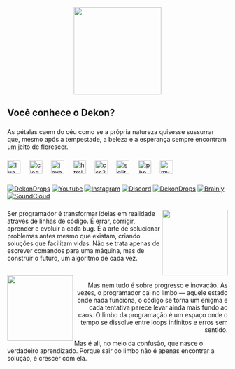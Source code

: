 <div align="center">
  <img height="200" src="https://i.imgur.com/ah4AhDH.png"  />
</div>

<h2 align="left">Você conhece o  Dekon?</h2>

###

<p align="left">As pétalas caem do céu como se a própria natureza quisesse sussurrar que, mesmo após a tempestade, a beleza e a esperança sempre encontram um jeito de florescer.</p>

###

<div align="left">
  <img src="https://cdn.jsdelivr.net/gh/devicons/devicon/icons/lua/lua-original.svg" height="30" alt="lua logo"  />
  <img width="12" />
  <img src="https://cdn.jsdelivr.net/gh/devicons/devicon/icons/c/c-original.svg" height="30" alt="c logo"  />
  <img width="12" />
  <img src="https://cdn.jsdelivr.net/gh/devicons/devicon/icons/javascript/javascript-original.svg" height="30" alt="javascript logo"  />
  <img width="12" />
  <img src="https://cdn.jsdelivr.net/gh/devicons/devicon/icons/html5/html5-original.svg" height="30" alt="html5 logo"  />
  <img width="12" />
  <img src="https://cdn.jsdelivr.net/gh/devicons/devicon/icons/css3/css3-original.svg" height="30" alt="css3 logo"  />
  <img width="12" />
  <img src="https://cdn.jsdelivr.net/gh/devicons/devicon/icons/sqlite/sqlite-original.svg" height="30" alt="sqlite logo"  />
  <img width="12" />
  <img src="https://cdn.jsdelivr.net/gh/devicons/devicon/icons/php/php-original.svg" height="30" alt="php logo"  />
  <img width="12" />
  <img src="https://cdn.jsdelivr.net/gh/devicons/devicon/icons/mysql/mysql-original.svg" height="30" alt="mysql logo"  />
</div>

###

[![DekonDrops](https://i.imgur.com/wCs2u6n.png)](https://dekondrops.blogspot.com/)
[![Youtube](https://i.imgur.com/cZu4uDa.png)](https://www.youtube.com/@Dekonpriv/)
[![Instagram](https://i.imgur.com/KNx94tT.png)](https://www.instagram.com/dekonpriv)
[![Discord](https://i.imgur.com/cm9pvLD.png)](https://discord.com/invite/ctxDkwurwk)
[![DekonDrops](https://i.imgur.com/MAajuJ0.png)](https://deviantart.com/dekonartes)
[![Brainly](https://i.imgur.com/CXoh7Lg.png)](https://brainly.com.br/app/profile/47172931/answers)
[![SoundCloud](https://i.imgur.com/DuxbE5Z.png)](http://soundcloud.com/dekonofc)

###

<img align="right" height="150" src="https://i.imgur.com/OjgHpnO.png"  />
<p alight="left">Ser programador é transformar ideias em realidade através de linhas de código. É errar, corrigir, aprender e evoluir a cada bug. É a arte de solucionar problemas antes mesmo que existam, criando soluções que facilitam vidas. Não se trata apenas de escrever comandos para uma máquina, mas de construir o futuro, um algoritmo de cada vez.</p>
<br>
<img align="left" height="150" src="https://i.imgur.com/VGd2sj9.png"/>
<p align="right">Mas nem tudo é sobre progresso e inovação. Às vezes, o programador cai no limbo — aquele estado onde nada funciona, o código se torna um enigma e cada tentativa parece levar ainda mais fundo ao caos. O limbo da programação é um espaço onde o tempo se dissolve entre loops infinitos e erros sem sentido.</p>
<p>Mas é ali, no meio da confusão, que nasce o verdadeiro aprendizado. Porque sair do limbo não é apenas encontrar a solução, é crescer com ela.</p>
